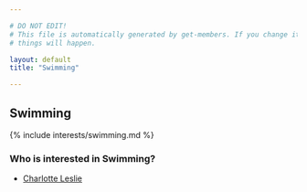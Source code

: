 ```yaml
---

# DO NOT EDIT!
# This file is automatically generated by get-members. If you change it, bad
# things will happen.

layout: default
title: "Swimming"

---
```


## Swimming

{% include interests/swimming.md %}

### Who is interested in Swimming?


* [Charlotte Leslie](/members/charlotte-leslie.html)
